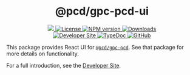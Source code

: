 <p align="center">
    <h1 align="center">
        @pcd/gpc-pcd-ui
    </h1>
</p>

<p align="center">
    <a href="https://github.com/proofcarryingdata">
        <img src="https://img.shields.io/badge/project-PCD-blue.svg?style=flat-square">
    </a>
    <a href="https://github.com/proofcarryingdata/zupass/blob/main/packages/pcd/gpc-pcd-ui/LICENSE">
        <img alt="License" src="https://img.shields.io/badge/license-GPL--3.0-green.svg?style=flat-square">
    </a>
    <a href="https://www.npmjs.com/package/@pcd/gpc-pcd-ui">
        <img alt="NPM version" src="https://img.shields.io/npm/v/@pcd/gpc-pcd-ui?style=flat-square" />
    </a>
    <a href="https://npmjs.org/package/@pcd/gpc-pcd-ui">
        <img alt="Downloads" src="https://img.shields.io/npm/dm/@pcd/gpc-pcd-ui.svg?style=flat-square" />
    </a>
<br>
    <a href="https://zupass.org/pod-developers">
        <img alt="Developer Site" src="https://img.shields.io/badge/Developer_Site-green.svg?style=flat-square">
    </a>
    <a href="https://docs.pcd.team/modules/_pcd_gpc_pcd_ui.html">
        <img alt="TypeDoc" src="https://img.shields.io/badge/TypeDoc-purple.svg?style=flat-square">
    </a>
    <a href="https://github.com/proofcarryingdata/zupass/tree/main/packages/ui/gpc-pcd-ui">
        <img alt="GitHub" src="https://img.shields.io/badge/GitHub-grey.svg?style=flat-square">
    </a>
</p>

This package provides React UI for
[`@pcd/gpc-pcd`](https://github.com/proofcarryingdata/zupass/tree/main/packages/pcd/gpc-pcd).
See that package for more details on functionality.

For a full introduction, see the [Developer Site](https://zupass.org/pod-developers).
